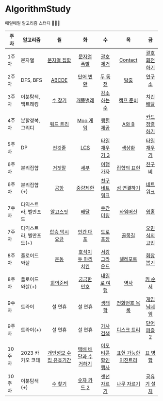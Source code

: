 # AlgorithmStudy

매일매일 알고리즘 스터디 👩‍💻🔥

| 주차  | 알고리즘                |                                        월                                         |                                      화                                      |                           수                           |                                       목                                       |                                        금                                        |
| ----- | ----------------------- | :-------------------------------------------------------------------------------: | :--------------------------------------------------------------------------: | :----------------------------------------------------: | :----------------------------------------------------------------------------: | :------------------------------------------------------------------------------: |
| 1주차 | 문자열                  |               [문자열 집합](https://www.acmicpc.net/problem/14425)                |             [문자열 폭발](https://www.acmicpc.net/problem/9935)              |   [괄호 제거](https://www.acmicpc.net/problem/2800)    |                [Contact](https://www.acmicpc.net/problem/1013)                 | [괄호 회전하기](https://school.programmers.co.kr/learn/courses/30/lessons/76502) |
| 2주차 | DFS, BFS                |                  [ABCDE](https://www.acmicpc.net/problem/13023)                   | [단어 변환](https://school.programmers.co.kr/learn/courses/30/lessons/43163) |    [두 동전](https://www.acmicpc.net/problem/16197)    |                  [탈출](https://www.acmicpc.net/problem/3055)                  |                 [연구소](https://www.acmicpc.net/problem/14502)                  |
| 3주차 | 이분탐색, 백트래킹      |                  [수 찾기](https://www.acmicpc.net/problem/1920)                  |               [개똥벌레](https://www.acmicpc.net/problem/3020)               |  [감소하는 수](https://www.acmicpc.net/problem/1038)   |               [캠프 준비](https://www.acmicpc.net/problem/16938)               |                [치킨 배달](https://www.acmicpc.net/problem/15686)                |
| 4주차 | 분할정복, 그리디        |                 [쿼드 트리](https://www.acmicpc.net/problem/1992)                 |               [Moo 게임](https://www.acmicpc.net/problem/5904)               |   [행렬 제곱](https://www.acmicpc.net/problem/10830)   |                 [A와 B](https://www.acmicpc.net/problem/12904)                 |              [카드 정렬하기](https://www.acmicpc.net/problem/1715)               |
| 5주차 | DP                      |                  [전깃줄](https://www.acmicpc.net/problem/2565)                   |                 [LCS](https://www.acmicpc.net/problem/9251)                  | [타일 채우기 3](https://www.acmicpc.net/problem/14852) |                 [색상환](https://www.acmicpc.net/problem/2482)                 |               [타일 채우기](https://www.acmicpc.net/problem/2133)                |
| 6주차 | 분리집합                |                  [거짓말](https://www.acmicpc.net/problem/1043)                   |                [세부](https://www.acmicpc.net/problem/13905)                 |   [여행 가자](https://www.acmicpc.net/problem/1976)    |              [집합의 표현](https://www.acmicpc.net/problem/1717)               |                 [친구비](https://www.acmicpc.net/problem/16562)                  |
| 6주차 | 분리집합(+)             |                   [공항](https://www.acmicpc.net/problem/10775)                   |               [중량제한](https://www.acmicpc.net/problem/1939)               | [친구 네트워크](https://www.acmicpc.net/problem/4195)  | [섬 연결하기](https://school.programmers.co.kr/learn/courses/30/lessons/42861) |   [네트워크](https://school.programmers.co.kr/learn/courses/30/lessons/43162)    |
| 7주차 | 다익스트라, 벨만포드    |                 [알고스팟](https://www.acmicpc.net/problem/1261)                  |   [배달](https://school.programmers.co.kr/learn/courses/30/lessons/12978)    |   [주간 미팅](https://www.acmicpc.net/problem/12834)   |               [타임머신](https://www.acmicpc.net/problem/11657)                |                   [웜홀](https://www.acmicpc.net/problem/1865)                   |
| 7주차 | 다익스트라, 벨만포드(+) | [합승 택시 요금](https://school.programmers.co.kr/learn/courses/30/lessons/72413) |              [인간 대포](https://www.acmicpc.net/problem/10473)              |   [도로 포장](https://www.acmicpc.net/problem/1162)    |                 [골목길](https://www.acmicpc.net/problem/1738)                 |              [오민식의 고민](https://www.acmicpc.net/problem/1219)               |
| 8주차 | 플로이드와샬 | [운동](https://www.acmicpc.net/problem/1956) |              [호석이 두 마리 치킨](https://www.acmicpc.net/problem/21278)              |   [서강그라운드](https://www.acmicpc.net/problem/14938)    |                 [텔레포트](https://www.acmicpc.net/problem/16958)                 |              [회장뽑기](https://www.acmicpc.net/problem/2660)               |
| 8주차 | 플로이드와샬(+) | [회의준비](https://www.acmicpc.net/problem/2610) |              [궁금한 민호](https://www.acmicpc.net/problem/1507)              |   [내일로 여행](https://www.acmicpc.net/problem/13168)    |                 [역사](https://www.acmicpc.net/problem/1613)                 |              [키 순서](https://www.acmicpc.net/problem/2458)               |
| 9주차 | 트라이 | 설 연휴 | 설 연휴 |   [생태학](https://www.acmicpc.net/problem/4358)    |                 [전화번호 목록](https://www.acmicpc.net/problem/5052)                 |              [게임 닉네임](https://www.acmicpc.net/problem/16934)               |
| 9주차 | 트라이(+) | 설 연휴 | 설 연휴 |   [가사 검색](https://school.programmers.co.kr/learn/courses/30/lessons/60060)    |                 [디스크 트리](https://www.acmicpc.net/problem/7432)                 |              [단어퍼즐 2](https://www.acmicpc.net/problem/13502)               |
| 10주차 | 2023 카카오 코테 | [개인정보 수집 유효기간](https://school.programmers.co.kr/learn/courses/30/lessons/150370) | [택배 배달과 수거하기](https://school.programmers.co.kr/learn/courses/30/lessons/150369) |   [이모티콘 할인행사](https://school.programmers.co.kr/learn/courses/30/lessons/150368)    |                 [표현 가능한 이진트리](https://school.programmers.co.kr/learn/courses/30/lessons/150367)                 |              [표 병합](https://school.programmers.co.kr/learn/courses/30/lessons/150366)               |
| 10주차 | 이분탐색(+) | [수 찾기](https://www.acmicpc.net/problem/1920) |   [숫자 카드 2](https://www.acmicpc.net/problem/10816)    |                 [랜선 자르기](https://www.acmicpc.net/problem/1654)                 |              [나무 자르기](https://www.acmicpc.net/problem/2805)               | [공유기 설치](https://www.acmicpc.net/problem/2110) |

